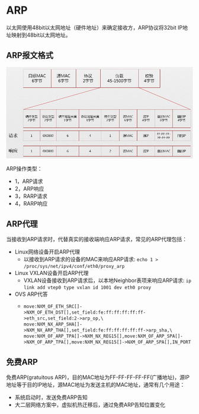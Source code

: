 # ARP

以太网使用48bit以太网地址（硬件地址）来确定接收方，ARP协议将32bit IP地址映射到48bit以太网地址。


## ARP报文格式

![ARP报文格式](images/arp-package.png "ARP报文格式")

ARP操作类型：

* 1，ARP请求
* 2，ARP响应
* 3，RARP请求
* 4，RARP响应


## ARP代理

当接收到ARP请求时，代替真实的接收端响应ARP请求，常见的ARP代理包括：

* Linux网络设备开启ARP代理
  * 以接收到ARP请求的设备的MAC来响应ARP请求: ```echo 1 > /proc/sys/net/ipv4/conf/eth0/proxy_arp```
* Linux VXLAN设备开启ARP代理
  * VXLAN设备接收到ARP请求后，以本地Neighbor表项来响应ARP请求: ```ip link add vtep0 type vxlan id 1001 dev eth0 proxy```
* OVS ARP代答
  * ``` 
	move:NXM_OF_ETH_SRC[]->NXM_OF_ETH_DST[],set_field:fe:ff:ff:ff:ff:ff->eth_src,set_field:2->arp_op,\
	move:NXM_NX_ARP_SHA[]->NXM_NX_ARP_THA[],set_field:fe:ff:ff:ff:ff:ff->arp_sha,\
	move:NXM_OF_ARP_TPA[]->NXM_NX_REG15[],move:NXM_OF_ARP_SPA[]->NXM_OF_ARP_TPA[],move:NXM_NX_REG15[]->NXM_OF_ARP_SPA[],IN_PORT
    ```  


## 免费ARP

免费ARP(gratuitous ARP)，目的MAC地址为FF-FF-FF-FF-FF(广播地址)，源IP地址等于目的IP地址，源MAC地址为发送主机的MAC地址，通常有几个用途：
* 系统启动时，发送免费ARP告知
* 大二层网络方案中，虚拟机热迁移后，通过免费ARP告知位置变化